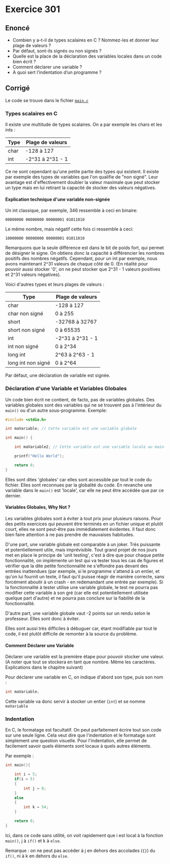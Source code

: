 # Exercice 301

## Enoncé

- Combien y a-t-il de types scalaires en C ? Nommez-les et donner leur plage de valeurs ?
- Par défaut, sont-ils signés ou non signés ?
- Quelle est la place de la déclaration des variables locales dans un code bien écrit ?
- Comment déclarer une variable ?
- A quoi sert l’indentation d’un programme ?

## Corrigé

Le code se trouve dans le fichier [`main.c`](../code/main.c)

### Types scalaires en C

Il existe une multitude de types scalaires. On a par exemple les chars et les ints :

<center>

| Type | Plage de valeurs |
|------|------------------|
| char | -128 à 127       |
| int  | -2^31 à 2^31 - 1 |

</center>

Ce ne sont cependant qu'une petite partie des types qui existent. Il existe par exemple des types de variables que l'on qualifie de "non signé". Leur avantage est d'effectivement doubler la valeur maximale que peut stocker un type mais en lui retirant la capacité de stocker des valeurs négatives. 

#### Explication technique d'une variable non-signée

Un int classique, par exemple, 346 ressemble à ceci en binaire:

    00000000 00000000 00000001 01011010

Le même nombre, mais négatif cette fois ci ressemble à ceci:

    10000000 00000000 00000001 01011010

Remarquons que la seule différence est dans le bit de poids fort, qui permet de désigner le signe. On obtiens donc la capacité à différencier les nombres positifs des nombres négatifs. Cependant, pour un int par exemple, nous avons maintenant 2^31 valeurs de chaque côté de 0. (En réalité pour pouvoir aussi stocker '0', on ne peut stocker que 2^31 - 1 valeurs positives et 2^31 valeurs négatives).

 Voici d'autres types et leurs plages de valeurs :

<center>

| Type               | Plage de valeurs |
|--------------------|------------------|
| char               | -128 à 127       |
| char non signé     | 0 à 255          |
| short              | -32768 à 32767   |
| short non signé    | 0 à 65535        |
| int                | -2^31 à 2^31 - 1 |
| int non signé      | 0 à 2^34         |
| long int           | 2^63 à 2^63 - 1  |
| long int non signé | 0 à 2^64         |

</center>

Par défaut, une déclaration de variable est signée.

### Déclaration d'une Variable et Variables Globales

Un code bien écrit ne contient, de facto, pas de variables globales. Des variables globales sont des variables qui ne se trouvent pas à l'intérieur du `main()` ou d'un autre sous-programme. Exemple:

```c
#include <stdio.h>

int maVariable; // Cette variable est une variable globale

int main() {

    int maVariable2; // Cette variable est une variable locale au main()

    printf("Hello World");

    return 0;
}
```

Elles sont dites 'globales' car elles sont accessible par tout le code du fichier. Elles sont reconnues par la globalité du code. En revanche une variable dans le `main()` est 'locale', car elle ne peut être accédée que par ce dernier.

#### Variables Globales, Why Not ?

Les variables globales sont à éviter à tout prix pour plusieurs raisons. Pour des petits exercices qui peuvent être terminés en un fichier unique et plutôt court, elles ne sont peut-être pas immédiatement évidentes. Il faut donc bien faire attention à ne pas prendre de mauvaises habitudes.

D'une part, une variable globale est comparable à un joker. Très puissante et potentiellement utile, mais imprévisible. Tout grand projet de nos jours met en place le principe de 'unit testing', c'est à dire que pour chaque petite fonctionnalité, on implémente un test qui va tester tous les cas de figures et vérifier que la dite petite fonctionnalité ne s'effondre pas devant des entrées inattendues (par exemple, si le programme s'attend à un entier, et qu'on lui fournit un texte, il faut qu'il puisse réagir de manière correcte, sans forcément aboutir à un crash - en redemandant une entrée par exemple). Si la fonctionnalité à tester utilise une variable globale, le test ne pourra pas modifier cette variable à son gré (car elle est potentiellement utilisée quelque part d'autre) et ne pourra pas conclure sur la fiabilité de la fonctionnalité.

D'autre part, une variable globale vaut -2 points sur un rendu selon le professeur. Elles sont donc à éviter.

Elles sont aussi très difficiles à débuguer car, étant modifiable par tout le code, il est plutôt difficile de remonter à la source du problème.

#### Comment Déclarer une Variable

Déclarer une variable est la première étape pour pouvoir stocker une valeur. (A noter que tout se stockera en tant que nombre. Même les caractères. Explications dans le chapitre suivant)

Pour déclarer une variable en C, on indique d'abord son type, puis son nom :

```c
int maVariable;
```
Cette variable va donc servir à stocker un entier (`int`) et se nomme `maVariable`

### Indentation

En C, le formatage est facultatif. On peut parfaitement écrire tout son code sur une seule ligne. Cela veut dire que l'indentation et le formatage sont simplement une question visuelle. Pour l'indentation, elle permet de facilement savoir quels éléments sont locaux à quels autres éléments.

Par exemple :
```c
int main(){

    int i = 5;
    if(i = 5)
    {
        int j = 8;
    }
    else
    {
        int k = 54;
    }

    return 0;
}
```
Ici, dans ce code sans utilité, on voit rapidement que i est local à la fonction `main()`, j à `if()` et k à `else`.

Remarque : on ne peut pas accéder à j en dehors des accolades (`{}`) du `if()`, ni à k en dehors du `else`.